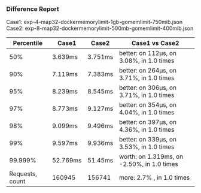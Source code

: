 ### Difference Report
Case1: exp-4-map32-dockermemorylimit-1gb-gomemlimit-750mib.json
Case2: exp-8-map32-dockermemorylimit-500mb-gomemlimit-400mib.json

|Percentile|Case1|Case2|Case1 vs Case2|
|---|---|---|---|
|50%|3.639ms|3.751ms|better: on 112µs, on 3.08%, in 1.0 times |
|90%|7.119ms|7.383ms|better: on 264µs, on 3.71%, in 1.0 times |
|95%|8.239ms|8.545ms|better: on 306µs, on 3.71%, in 1.0 times |
|97%|8.773ms|9.127ms|better: on 354µs, on 4.04%, in 1.0 times |
|98%|9.099ms|9.496ms|better: on 397µs, on 4.36%, in 1.0 times |
|99%|9.597ms|9.936ms|better: on 339µs, on 3.53%, in 1.0 times |
|99.999%|52.769ms|51.45ms|worth: on 1.319ms, on -2.50%, in 1.0 times |
|Requests, count|160945|156741|more: 2.7% , in 1.0 times |
